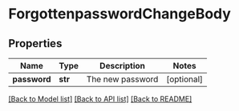 # ForgottenpasswordChangeBody

## Properties
Name | Type | Description | Notes
------------ | ------------- | ------------- | -------------
**password** | **str** | The new password | [optional] 

[[Back to Model list]](../README.md#documentation-for-models) [[Back to API list]](../README.md#documentation-for-api-endpoints) [[Back to README]](../README.md)

